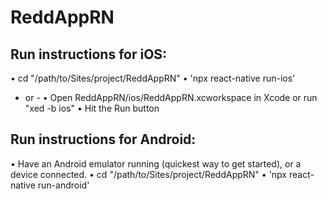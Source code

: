 # ReddAppRN

## Run instructions for iOS:
• cd "/path/to/Sites/project/ReddAppRN"
• 'npx react-native run-ios'
- or -
• Open ReddAppRN/ios/ReddAppRN.xcworkspace in Xcode or run "xed -b ios"
• Hit the Run button

## Run instructions for Android:
• Have an Android emulator running (quickest way to get started), or a device connected.
• cd "/path/to/Sites/project/ReddAppRN"
• 'npx react-native run-android'
